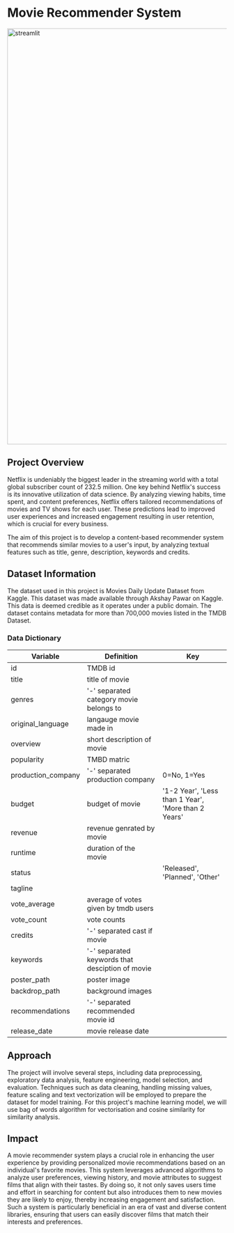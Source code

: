 # Movie Recommender System

<img width="956" alt="streamlit" src="https://github.com/bebe5004/Eunbin-Yoo-s-Portfolio/assets/59913944/29be9fd0-2d3e-4b18-8760-50ee34fafdc3">


## Project Overview

Netflix is undeniably the biggest leader in the streaming world with a total global subscriber count of 232.5 million. One key behind Netflix's success is its innovative utilization of data science. By analyzing viewing habits, time spent, and content preferences, Netflix offers tailored recommendations of movies and TV shows for each user. These predictions lead to improved user experiences and increased engagement resulting in user retention, which is crucial for every business. 

The aim of this project is to develop a content-based recommender system that recommends similar movies to a user's input, by analyzing textual features such as title, genre, description, keywords and credits.

## Dataset Information

The dataset used in this project is Movies Daily Update Dataset from Kaggle. This dataset was made available through Akshay Pawar on Kaggle. This data is deemed credible as it operates under a public domain. The dataset contains metadata for more than 700,000 movies listed in the TMDB Dataset.

### Data Dictionary

| Variable           	| Definition                                      	| Key                                                 	|
|--------------------	|-------------------------------------------------	|-----------------------------------------------------	|
| id                 	| TMDB id                                         	|                                                     	|
| title              	| title of movie                                  	|                                                     	|
| genres             	| '-' separated category movie belongs to         	|                                                     	|
| original_language  	| langauge movie made in                          	|                                                     	|
| overview           	| short description of movie                      	|                                                     	|
| popularity         	| TMBD matric                                     	|                                                     	|
| production_company 	| '-' separated production company                	| 0=No, 1=Yes                                         	|
| budget             	| budget of movie                                 	| '1-2 Year', 'Less than 1 Year', 'More than 2 Years' 	|
| revenue            	| revenue genrated by movie                       	|                                                     	|
| runtime            	| duration of the movie                           	|                                                     	|
| status             	|                                                 	| 'Released', 'Planned', 'Other'                      	|
| tagline            	|                                                 	|                                                     	|
| vote_average       	| average of votes given by tmdb users            	|                                                     	|
| vote_count         	| vote counts                                     	|                                                     	|
| credits            	| '-' separated cast if movie                     	|                                                     	|
| keywords           	| '-' separated keywords that desciption of movie 	|                                                     	|
| poster_path        	| poster image                                    	|                                                     	|
| backdrop_path      	| background images                               	|                                                     	|
| recommendations    	| '-' separated recommended movie id              	|                                                     	|
| release_date       	| movie release date                              	|                                                     	|

## Approach

The project will involve several steps, including data preprocessing, exploratory data analysis, feature engineering, model selection, and evaluation. Techniques such as data cleaning, handling missing values, feature scaling and text vectorization will be employed to prepare the dataset for model training. For this project's machine learning model, we will use bag of words algorithm for vectorisation and cosine similarity for similarity analysis.

## Impact

A movie recommender system plays a crucial role in enhancing the user experience by providing personalized movie recommendations based on an individual's favorite movies. This system leverages advanced algorithms to analyze user preferences, viewing history, and movie attributes to suggest films that align with their tastes. By doing so, it not only saves users time and effort in searching for content but also introduces them to new movies they are likely to enjoy, thereby increasing engagement and satisfaction. Such a system is particularly beneficial in an era of vast and diverse content libraries, ensuring that users can easily discover films that match their interests and preferences.
